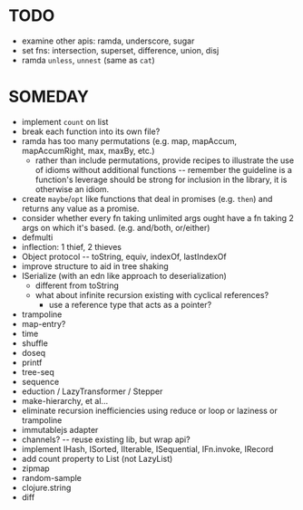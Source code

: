 # TODO

* examine other apis: ramda, underscore, sugar
* set fns: intersection, superset, difference, union, disj
* ramda `unless`, `unnest` (same as `cat`)

# SOMEDAY

* implement `count` on list
* break each function into its own file?
* ramda has too many permutations (e.g. map, mapAccum, mapAccumRight, max, maxBy, etc.)
  * rather than include permutations, provide recipes to illustrate the use of idioms without additional functions -- remember the guideline is a function's leverage should be strong for inclusion in the library, it is otherwise an idiom.
* create `maybe`/`opt` like functions that deal in promises (e.g. `then`) and returns any value as a promise.
* consider whether every fn taking unlimited args ought have a fn taking 2 args on which it's based. (e.g. and/both, or/either)
* defmulti
* inflection: 1 thief, 2 thieves
* Object protocol -- toString, equiv, indexOf, lastIndexOf
* improve structure to aid in tree shaking
* ISerialize (with an edn like approach to deserialization)
  * different from toString
  * what about infinite recursion existing with cyclical references?
    * use a reference type that acts as a pointer?
* trampoline
* map-entry?
* time
* shuffle
* doseq
* printf
* tree-seq
* sequence
* eduction / LazyTransformer / Stepper
* make-hierarchy, et al...
* eliminate recursion inefficiencies using reduce or loop or laziness or trampoline
* immutablejs adapter
* channels? -- reuse existing lib, but wrap api?
* implement IHash, ISorted, IIterable, ISequential, IFn.invoke, IRecord
* add count property to List (not LazyList)
* zipmap
* random-sample
* clojure.string
* diff